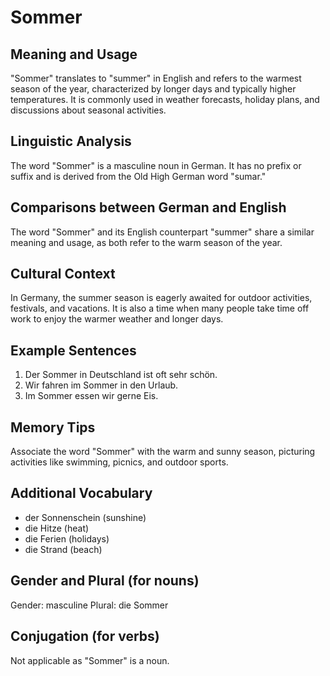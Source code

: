 # Sommer
## Meaning and Usage
"Sommer" translates to "summer" in English and refers to the warmest season of the year, characterized by longer days and typically higher temperatures. It is commonly used in weather forecasts, holiday plans, and discussions about seasonal activities.

## Linguistic Analysis
The word "Sommer" is a masculine noun in German. It has no prefix or suffix and is derived from the Old High German word "sumar."

## Comparisons between German and English
The word "Sommer" and its English counterpart "summer" share a similar meaning and usage, as both refer to the warm season of the year.

## Cultural Context
In Germany, the summer season is eagerly awaited for outdoor activities, festivals, and vacations. It is also a time when many people take time off work to enjoy the warmer weather and longer days.

## Example Sentences
1. Der Sommer in Deutschland ist oft sehr schön.
2. Wir fahren im Sommer in den Urlaub.
3. Im Sommer essen wir gerne Eis.

## Memory Tips
Associate the word "Sommer" with the warm and sunny season, picturing activities like swimming, picnics, and outdoor sports.

## Additional Vocabulary
- der Sonnenschein (sunshine)
- die Hitze (heat)
- die Ferien (holidays)
- die Strand (beach)

## Gender and Plural (for nouns)
Gender: masculine
Plural: die Sommer

## Conjugation (for verbs)
Not applicable as "Sommer" is a noun.
